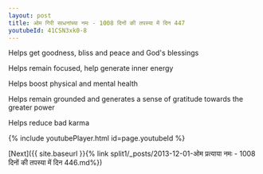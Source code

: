 ```yaml
---
layout: post
title: ओम गिरी साधनांच्या नमः - 1008 दिनों की तपस्या में दिन 447
youtubeId: 41CSN3xk0-8
---
```

 
 
Helps get goodness, bliss and peace and God's blessings
 
Helps remain focused, help generate inner energy 
 
Helps boost physical and mental health 
 
Helps remain grounded and generates a sense of gratitude towards the greater power 
 
Helps reduce bad karma
 
 
 
 


{% include youtubePlayer.html id=page.youtubeId %}
 
[Next]({{ site.baseurl }}{% link  split1/_posts/2013-12-01-ओम प्रत्याया नमः - 1008 दिनों की तपस्या में दिन 446.md%})
 
